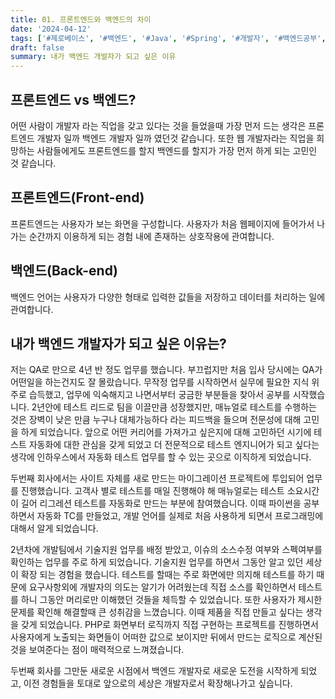 ```yaml
---
title: 01. 프론트엔드와 백엔드의 차이
date: '2024-04-12'
tags: ['#제로베이스', '#백엔드', '#Java', '#Spring', '#개발자', '#백엔드공부', '#백엔드스쿨' ]
draft: false
summary: 내가 백엔드 개발자가 되고 싶은 이유
---
```


## 프론트엔드 vs 백엔드?

어떤 사람이 개발자 라는 직업을 갖고 있다는 것을 들었을때 가장 먼저 드는 생각은 프론트엔드 개발자 일까 백엔드 개발자 일까 였던것 같습니다. 또한 웹 개발자라는 직업을 희망하는 사람들에게도 프론트엔드를 할지 백엔드를 할지가 가장 먼저 하게 되는 고민인 것 같습니다. 

## 프론트엔드(Front-end) 

프론트엔드는 사용자가 보는 화면을 구성합니다. 사용자가 처음 웹페이지에 들어가서 나가는 순간까지 이용하게 되는 경험 내에 존재하는 상호작용에 관여합니다.

## 백엔드(Back-end) 
백엔드 언어는 사용자가 다양한 형태로 입력한 값들을 저장하고 데이터를 처리하는 일에 관여합니다. 

## 내가 백엔드 개발자가 되고 싶은 이유는? 
저는 QA로 만으로 4년 반 정도 업무를 했습니다. 부끄럽지만 처음 입사 당시에는 QA가 어떤일을 하는건지도 잘 몰랐습니다. 무작정 업무를 시작하면서 실무에 필요한 지식 위주로 습득했고, 업무에 익숙해지고 나면서부터 궁금한 부분들을 찾아서 공부를 시작했습니다. 2년안에 테스트 리드로 팀을 이끌만큼 성장했지만, 매뉴얼로 테스트를 수행하는 것은 장벽이 낮은 만큼 누구나 대체가능하다 라는 피드백을 들으며 전문성에 대해 고민을 하게 되었습니다. 앞으로 어떤 커리어를 가져가고 싶은지에 대해 고민하던 시기에 테스트 자동화에 대한 관심을 갖게 되었고 더 전문적으로 테스트 엔지니어가 되고 싶다는 생각에 인하우스에서 자동화 테스트 업무를 할 수 있는 곳으로 이직하게 되었습니다.

두번째 회사에서는 사이트 자체를 새로 만드는 마이그레이션 프로젝트에 투입되어 업무를 진행했습니다. 고객사 별로 테스트를 매일 진행해야 해 매뉴얼로는 테스트 소요시간이 길어 리그레션 테스트를 자동화로 만드는 부분에 참여했습니다. 이때 파이썬을 공부하면서 자동화 TC를 만들었고, 개발 언어를 실제로 처음 사용하게 되면서 프로그래밍에 대해서 알게 되었습니다.

2년차에 개발팀에서 기술지원 업무를 배정 받았고, 이슈의 소스수정 여부와 스펙여부를 확인하는 업무를 주로 하게 되었습니다. 기술지원 업무를 하면서 그동안 알고 있던 세상이 확장 되는 경험을 했습니다. 테스트를 할때는 주로 화면에만 의지해 테스트를 하기 때문에 요구사항외에 개발자의 의도는 알기가 어려웠는데 직접 소스를 확인하면서 테스트를 하니 그동안 머리로만 이해했던 것들을 체득할 수 있었습니다. 또한 사용자가 제시한 문제를 확인해 해결할때 큰 성취감을 느꼈습니다. 이때 제품을 직접 만들고 싶다는 생각을 갖게 되었습니다. PHP로 화면부터 로직까지 직접 구현하는 프로젝트를 진행하면서 사용자에게 노출되는 화면들이 어떠한 값으로 보이지만 뒤에서 만드는 로직으로 계산된 것을 보여준다는 점이 매력적으로 느껴졌습니다. 

두번째 회사를 그만둔 새로운 시점에서 백엔드 개발자로 새로운 도전을 시작하게 되었고, 이전 경험들을 토대로 앞으로의 세상은 개발자로서 확장해나가고 싶습니다.
